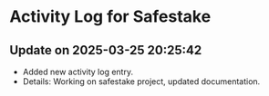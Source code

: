 # Activity Log for Safestake

## Update on 2025-03-25 20:25:42
- Added new activity log entry.
- Details: Working on safestake project, updated documentation.

